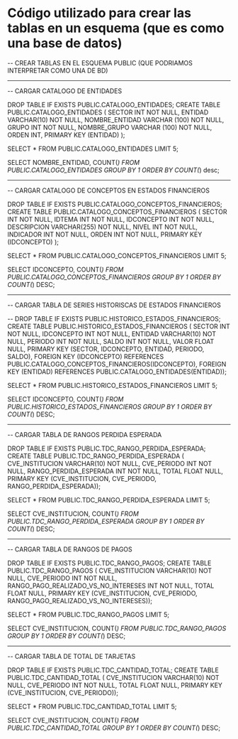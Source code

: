 # Código utilizado para crear las tablas en un esquema (que es como una base de datos)

-- CREAR TABLAS EN EL ESQUEMA PUBLIC (QUE PODRIAMOS INTERPRETAR COMO UNA DE BD)

------------------------------------------------
-- CARGAR CATALOGO DE ENTIDADES


DROP TABLE IF EXISTS PUBLIC.CATALOGO_ENTIDADES;
CREATE TABLE PUBLIC.CATALOGO_ENTIDADES
	(
	SECTOR INT NOT NULL,
	ENTIDAD VARCHAR(10) NOT NULL,
	NOMBRE_ENTIDAD VARCHAR (100) NOT NULL,	
	GRUPO INT NOT NULL,
	NOMBRE_GRUPO VARCHAR (100) NOT NULL,	
	ORDEN INT,
	PRIMARY KEY (ENTIDAD)
	);
	
SELECT * FROM 	PUBLIC.CATALOGO_ENTIDADES LIMIT 5;

SELECT NOMBRE_ENTIDAD, COUNT(*) FROM PUBLIC.CATALOGO_ENTIDADES GROUP BY 1 ORDER BY  COUNT(*) desc;

------------------------------------------------
-- CARGAR CATALOGO DE CONCEPTOS EN ESTADOS FINANCIEROS

DROP TABLE IF EXISTS PUBLIC.CATALOGO_CONCEPTOS_FINANCIEROS;
CREATE TABLE PUBLIC.CATALOGO_CONCEPTOS_FINANCIEROS (
    SECTOR INT NOT NULL,
	IDTEMA INT NOT NULL,
    IDCONCEPTO INT NOT NULL,
	DESCRIPCION VARCHAR(255) NOT NULL,
	NIVEL INT NOT NULL,
	INDICADOR INT NOT NULL,
    ORDEN INT NOT NULL,
    PRIMARY KEY (IDCONCEPTO)
);


	
SELECT * FROM 	PUBLIC.CATALOGO_CONCEPTOS_FINANCIEROS LIMIT 5;

SELECT IDCONCEPTO, COUNT(*) FROM PUBLIC.CATALOGO_CONCEPTOS_FINANCIEROS GROUP BY 1 ORDER BY COUNT(*) DESC;


------------------------------------------------
-- CARGAR TABLA DE SERIES HISTORISCAS DE ESTADOS FINANCIEROS


-- DROP TABLE IF EXISTS PUBLIC.HISTORICO_ESTADOS_FINANCIEROS;
CREATE TABLE PUBLIC.HISTORICO_ESTADOS_FINANCIEROS (
	SECTOR INT NOT NULL,
	IDCONCEPTO INT NOT NULL,
	ENTIDAD VARCHAR(10) NOT NULL,
	PERIODO INT NOT NULL,
	SALDO INT NOT NULL,
	VALOR FLOAT NULL,
	PRIMARY KEY (SECTOR, IDCONCEPTO, ENTIDAD, PERIODO, SALDO),
	FOREIGN KEY (IDCONCEPTO) REFERENCES PUBLIC.CATALOGO_CONCEPTOS_FINANCIEROS(IDCONCEPTO),
    FOREIGN KEY (ENTIDAD) REFERENCES PUBLIC.CATALOGO_ENTIDADES(ENTIDAD));
	
	
SELECT * FROM 	PUBLIC.HISTORICO_ESTADOS_FINANCIEROS LIMIT 5;

SELECT IDCONCEPTO, COUNT(*) FROM PUBLIC.HISTORICO_ESTADOS_FINANCIEROS GROUP BY 1 ORDER BY COUNT(*) DESC;

------------------------------------------------
-- CARGAR TABLA DE RANGOS PERDIDA ESPERADA

DROP TABLE IF EXISTS PUBLIC.TDC_RANGO_PERDIDA_ESPERADA;
CREATE TABLE PUBLIC.TDC_RANGO_PERDIDA_ESPERADA (
	CVE_INSTITUCION VARCHAR(10) NOT NULL,
	CVE_PERIODO INT NOT NULL,
	RANGO_PERDIDA_ESPERADA INT NOT NULL,
	TOTAL FLOAT NULL,
	PRIMARY KEY (CVE_INSTITUCION, CVE_PERIODO, RANGO_PERDIDA_ESPERADA));

	
SELECT * FROM 	PUBLIC.TDC_RANGO_PERDIDA_ESPERADA LIMIT 5;

SELECT CVE_INSTITUCION, COUNT(*) FROM PUBLIC.TDC_RANGO_PERDIDA_ESPERADA GROUP BY 1 ORDER BY COUNT(*) DESC;


------------------------------------------------
-- CARGAR TABLA DE RANGOS DE PAGOS

DROP TABLE IF EXISTS PUBLIC.TDC_RANGO_PAGOS;
CREATE TABLE PUBLIC.TDC_RANGO_PAGOS (
	CVE_INSTITUCION VARCHAR(10) NOT NULL,
	CVE_PERIODO INT NOT NULL,
	RANGO_PAGO_REALIZADO_VS_NO_INTERESES INT NOT NULL,
	TOTAL FLOAT NULL,
	PRIMARY KEY (CVE_INSTITUCION, CVE_PERIODO, RANGO_PAGO_REALIZADO_VS_NO_INTERESES));

SELECT * FROM 	PUBLIC.TDC_RANGO_PAGOS LIMIT 5;

SELECT CVE_INSTITUCION, COUNT(*) FROM PUBLIC.TDC_RANGO_PAGOS GROUP BY 1 ORDER BY COUNT(*) DESC;



------------------------------------------------
-- CARGAR TABLA DE TOTAL DE TARJETAS

DROP TABLE IF EXISTS PUBLIC.TDC_CANTIDAD_TOTAL;
CREATE TABLE PUBLIC.TDC_CANTIDAD_TOTAL (
	CVE_INSTITUCION VARCHAR(10) NOT NULL,
	CVE_PERIODO INT NOT NULL,
	TOTAL FLOAT NULL,
	PRIMARY KEY (CVE_INSTITUCION, CVE_PERIODO));

SELECT * FROM PUBLIC.TDC_CANTIDAD_TOTAL LIMIT 5;

SELECT CVE_INSTITUCION, COUNT(*) FROM PUBLIC.TDC_CANTIDAD_TOTAL GROUP BY 1 ORDER BY COUNT(*) DESC;